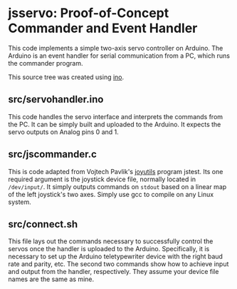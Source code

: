 jsservo: Proof-of-Concept Commander and Event Handler
=====================================================
This code implements a simple two-axis servo controller on Arduino.
The Arduino is an event handler for serial communication from a PC, which runs the commander program.

This source tree was created using [ino](http://inotool.org/).

src/servohandler.ino
--------------------
This code handles the servo interface and interprets the commands from the PC.
It can be simply built and uploaded to the Arduino.
It expects the servo outputs on Analog pins 0 and 1.

src/jscommander.c
-----------------
This is code adapted from Vojtech Pavlik's [joyutils](https://github.com/RoboticsatUCD/MateROV/tree/master/test/joystick-2.2.15) program jstest.
Its one required argument is the joystick device file, normally located in `/dev/input/`.
It simply outputs commands on `stdout` based on a linear map of the left joystick's two axes.
Simply use gcc to compile on any Linux system.

src/connect.sh
--------------
This file lays out the commands necessary to successfully control the servos once the handler is uploaded to the Arduino.
Specifically, it is necessary to set up the Arduino teletypewriter device with the right baud rate and parity, etc.
The second two commands show how to achieve input and output from the handler, respectively.
They assume your device file names are the same as mine.
